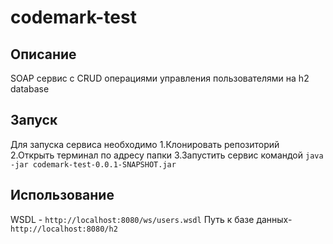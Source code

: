 # codemark-test

## Описание
SOAP сервис с CRUD операциями управления пользователями на h2 database

## Запуск
Для запуска сервиса необходимо
  1.Клонировать репозиторий
  2.Открыть терминал по адресу папки
  3.Запустить сервис  командой `java -jar codemark-test-0.0.1-SNAPSHOT.jar`

## Использование

  
WSDL - `http://localhost:8080/ws/users.wsdl`
Путь к базе данных- `http://localhost:8080/h2`

  
  
 
